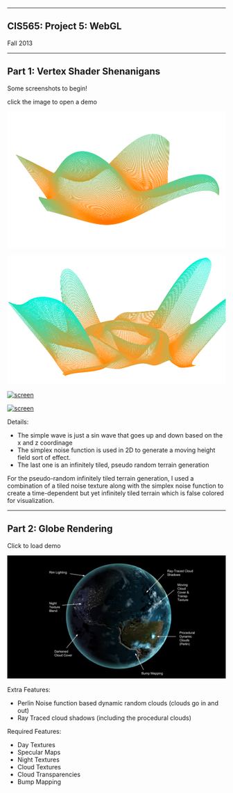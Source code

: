 -------------------------------------------------------------------------------
CIS565: Project 5: WebGL
-------------------------------------------------------------------------------
Fall 2013


---
Part 1: Vertex Shader Shenanigans
---

Some screenshots to begin!

click the image to open a demo

[![screen](images/wave.png)](http://ishaan13.github.io/Project5-WebGL/part1/vert_wave.html)

[![screen](images/simplex_2d.png)](http://ishaan13.github.io/Project5-WebGL/part1/vert_wave_simplex.html)

[![screen](height_1.PNG)](http://ishaan13.github.io/Project5-WebGL/part1/vert_wave_height.html)

[![screen](height_2.PNG)](http://ishaan13.github.io/Project5-WebGL/part1/vert_wave_height.html)


Details:
* The simple wave is just a sin wave that goes up and down based on the x and z coordinage
* The simplex noise function is used in 2D to generate a moving height field sort of effect.
* The last one is an infinitely tiled, pseudo random terrain generation

For the pseudo-random infinitely tiled terrain generation, I used a combination of a tiled noise texture along with the simplex noise function to create a time-dependent but yet infinitely tiled terrain which is false colored for visualization.

---
Part 2: Globe Rendering
---

Click to load demo

[![screen](images/explain.png)](http://ishaan13.github.io/Project5-WebGL/part2/frag_globe.html)

Extra Features:
* Perlin Noise function based dynamic random clouds (clouds go in and out)
* Ray Traced cloud shadows (including the procedural clouds)
 
Required Features:
* Day Textures
* Specular Maps
* Night Textures
* Cloud Textures
* Cloud Transparencies
* Bump Mapping

